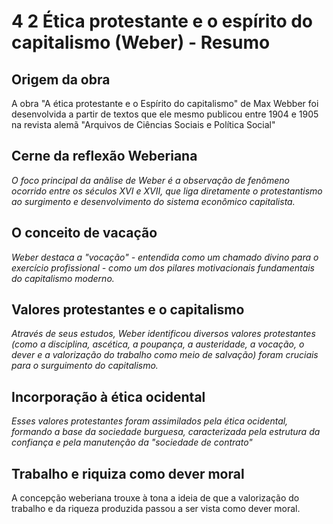 # 4 2 Ética protestante e o espírito do capitalismo (Weber) - Resumo

## Origem da obra

A obra "A ética protestante e o Espírito do capitalismo" de Max Webber foi desenvolvida a partir de textos que ele mesmo publicou entre 1904 e 1905 na revista alemã "Arquivos de Ciências Sociais e Política Social"

## Cerne da reflexão Weberiana

*O foco principal da anãlise de Weber é a observação de fenômeno ocorrido entre os séculos XVI e XVII, que liga diretamente o protestantismo ao surgimento e desenvolvimento do sistema econômico capitalista.*

## O conceito de vacação

*Weber destaca a "vocação" - entendida como um chamado divino para o exercício profissional - como um dos pilares motivacionais fundamentais do capitalismo moderno.*

## Valores protestantes e o capitalismo

*Através de seus estudos, Weber identificou diversos valores protestantes (como a disciplina, ascética, a poupança, a austeridade, a vocação, o dever e a valorização do trabalho como meio de salvação) foram cruciais para o surguimento do capitalismo.*

## Incorporação à ética ocidental

*Esses valores protestantes foram assimilados pela ética ocidental, formando a base da sociedade burguesa, caracterizada pela estrutura da confiança e pela manutenção da "sociedade de contrato"*

## Trabalho e riquiza como dever moral

A concepção weberiana trouxe à tona a ideia de que a valorização do trabalho e da riqueza produzida passou a ser vista como dever moral.